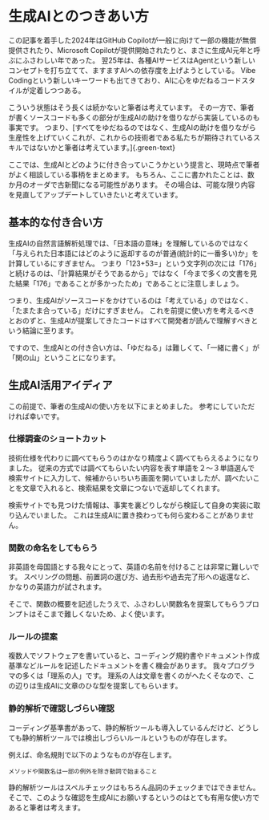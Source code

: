 # 生成AIとのつきあい方

この記事を着手した2024年はGitHub Copilotが一般に向けて一部の機能が無償提供されたり、Microsoft Copilotが提供開始されたりと、まさに生成AI元年と呼ぶにふさわしい年であった。
翌25年は、各種AIサービスはAgentという新しいコンセプトを打ち立てて、ますますAIへの依存度を上げようとしている。
Vibe Codingという新しいキーワードも出てきており、AIに心をゆだねるコードスタイルが定着しつつある。

こういう状態はそう長くは続かないと筆者は考えています。
その一方で、筆者が書くソースコードも多くの部分が生成AIの助けを借りながら実装しているのも事実です。
つまり、[すべてをゆだねるのではなく、生成AIの助けを借りながら生産性を上げていくこれが、これからの技術者である私たちが期待されているスキルではないかと筆者は考えています。]{.green-text}

ここでは、生成AIとどのように付き合っていこうかという提言と、現時点で筆者がよく相談している事柄をまとめます。
もちろん、ここに書かれたことは、数か月のオーダで古新聞になる可能性があります。
その場合は、可能な限り内容を見直してアップデートしていきたいと考えています。

## 基本的な付き合い方

生成AIの自然言語解析処理では、「日本語の意味」を理解しているのではなく「与えられた日本語にはどのように返却するのが普通(統計的に一番多い)か」を計算しているにすぎません。
つまり「123+53=」という文字列の次には「176」と続けるのは、「計算結果がそうであるから」ではなく「今まで多くの文書を見た結果「176」であることが多かったため」であることに注意しましょう。

つまり、生成AIがソースコードをかけているのは「考えている」のではなく、「たまたま合っている」だけにすぎません。
これを前提に使い方を考えるべきとおのずと、生成AIが提案してきたコードはすべて開発者が読んで理解すべきという結論に至ります。

ですので、生成AIとの付き合い方は、「ゆだねる」は難しくて、「一緒に書く」が「関の山」ということになります。

## 生成AI活用アイディア

この前提で、筆者の生成AIの使い方を以下にまとめました。
参考にしていただければ幸いです。

### 仕様調査のショートカット

技術仕様を代わりに調べてもらうのはかなり精度よく調べてもらえるようになりました。
従来の方式では調べてもらいたい内容を表す単語を２～３単語選んで検索サイトに入力して、候補からいちいち画面を開いていましたが、調べたいことを文章で入れると、検索結果を文章につないで返却してくれます。

検索サイトでも見つけた情報は、事実を裏どりしながら検証して自身の実装に取り込んでいました。
これは生成AIに置き換わっても何ら変わることがありません。

### 関数の命名をしてもらう

非英語を母国語とする我々にとって、英語の名前を付けることは非常に難しいです。
スペリングの問題、前置詞の選び方、過去形や過去完了形への返還など、かなりの英語力が試されます。

そこで、関数の概要を記述したうえで、ふさわしい関数名を提案してもらうプロンプトはそこまで難しくないため、よく使います。

### ルールの提案

複数人でソフトウェアを書いていると、コーディング規約書やドキュメント作成基準などルールを記述したドキュメントを書く機会があります。
我々プログラマの多くは「理系の人」です。
理系の人は文章を書くのがへたくそなので、この辺りは生成AIに文章のひな型を提案してもらいます。

### 静的解析で確認しづらい確認

コーディング基準書があって、静的解析ツールも導入しているんだけど、どうしても静的解析ツールでは検出しづらいルールというものが存在します。

例えば、命名規則で以下のようなものが存在します。

```text
メソッドや関数名は一部の例外を除き動詞で始まること
```

静的解析ツールはスペルチェックはもちろん品詞のチェックまではできません。
そこで、このような確認を生成AIにお願いするというのはとても有用な使い方であると筆者は考えます。
